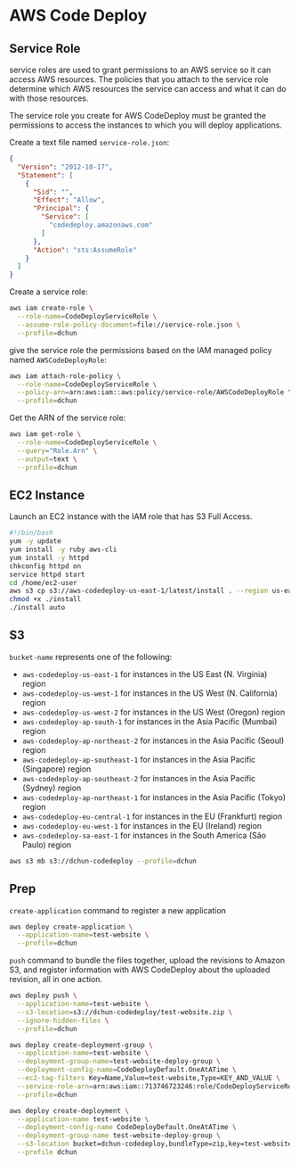 # AWS Code Deploy

## Service Role

service roles are used to grant permissions to an AWS service so it can access AWS resources. The policies that you attach to the service role determine which AWS resources the service can access and what it can do with those resources.

The service role you create for AWS CodeDeploy must be granted the permissions to access the instances to which you will deploy applications. 

Create a text file named `service-role.json`:

```json
{
  "Version": "2012-10-17",
  "Statement": [
    {
      "Sid": "",
      "Effect": "Allow",
      "Principal": {
        "Service": [
          "codedeploy.amazonaws.com"
        ]
      },
      "Action": "sts:AssumeRole"
    }
  ]
}
```

Create a service role:

```bash
aws iam create-role \
  --role-name=CodeDeployServiceRole \
  --assume-role-policy-document=file://service-role.json \
  --profile=dchun
```

give the service role the permissions based on the IAM managed policy named `AWSCodeDeployRole`:

```bash
aws iam attach-role-policy \
  --role-name=CodeDeployServiceRole \
  --policy-arn=arn:aws:iam::aws:policy/service-role/AWSCodeDeployRole \
  --profile=dchun
```

Get the ARN of the service role:

```bash
aws iam get-role \
  --role-name=CodeDeployServiceRole \
  --query="Role.Arn" \
  --output=text \
  --profile=dchun
```

## EC2 Instance

Launch an EC2 instance with the IAM role that has S3 Full Access.

```bash
#!/bin/bash
yum -y update
yum install -y ruby aws-cli
yum install -y httpd
chkconfig httpd on
service httpd start
cd /home/ec2-user
aws s3 cp s3://aws-codedeploy-us-east-1/latest/install . --region us-east-1
chmod +x ./install
./install auto
```

## S3

`bucket-name` represents one of the following:

- `aws-codedeploy-us-east-1` for instances in the US East (N. Virginia) region
- `aws-codedeploy-us-west-1` for instances in the US West (N. California) region
- `aws-codedeploy-us-west-2` for instances in the US West (Oregon) region
- `aws-codedeploy-ap-south-1` for instances in the Asia Pacific (Mumbai) region
- `aws-codedeploy-ap-northeast-2` for instances in the Asia Pacific (Seoul) region
- `aws-codedeploy-ap-southeast-1` for instances in the Asia Pacific (Singapore) region
- `aws-codedeploy-ap-southeast-2` for instances in the Asia Pacific (Sydney) region
- `aws-codedeploy-ap-northeast-1` for instances in the Asia Pacific (Tokyo) region
- `aws-codedeploy-eu-central-1` for instances in the EU (Frankfurt) region
- `aws-codedeploy-eu-west-1` for instances in the EU (Ireland) region
- `aws-codedeploy-sa-east-1` for instances in the South America (São Paulo) region

```bash
aws s3 mb s3://dchun-codedeploy --profile=dchun
```

## Prep

`create-application` command to register a new application

```bash
aws deploy create-application \
  --application-name=test-website \
  --profile=dchun
```

`push` command to bundle the files together, upload the revisions to Amazon S3, and register information with AWS CodeDeploy about the uploaded revision, all in one action.

```bash
aws deploy push \
  --application-name=test-website \
  --s3-location=s3://dchun-codedeploy/test-website.zip \
  --ignore-hidden-files \
  --profile=dchun
```



```bash
aws deploy create-deployment-group \
  --application-name=test-website \
  --deployment-group-name=test-website-deploy-group \
  --deployment-config-name=CodeDeployDefault.OneAtATime \
  --ec2-tag-filters Key=Name,Value=test-website,Type=KEY_AND_VALUE \
  --service-role-arn=arn:aws:iam::713746723246:role/CodeDeployServiceRole \
  --profile=dchun
```

```bash
aws deploy create-deployment \
  --application-name test-website \
  --deployment-config-name CodeDeployDefault.OneAtATime \
  --deployment-group-name test-website-deploy-group \
  --s3-location bucket=dchun-codedeploy,bundleType=zip,key=test-website.zip \
  --profile dchun
```
